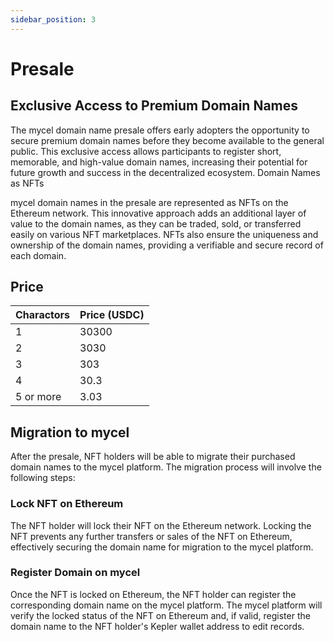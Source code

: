 ```yaml
---
sidebar_position: 3
---
```


# Presale

## Exclusive Access to Premium Domain Names

The mycel domain name presale offers early adopters the opportunity to secure premium domain names before they become available to the general public. This exclusive access allows participants to register short, memorable, and high-value domain names, increasing their potential for future growth and success in the decentralized ecosystem.
Domain Names as NFTs

mycel domain names in the presale are represented as NFTs on the Ethereum network. This innovative approach adds an additional layer of value to the domain names, as they can be traded, sold, or transferred easily on various NFT marketplaces. NFTs also ensure the uniqueness and ownership of the domain names, providing a verifiable and secure record of each domain.

## Price

| Charactors | Price (USDC) |
| ---------- | ------------ |
| 1          | 30300        |
| 2          | 3030         |
| 3          | 303          |
| 4          | 30.3         |
| 5 or more  | 3.03         |

## Migration to mycel

After the presale, NFT holders will be able to migrate their purchased domain names to the mycel platform. The migration process will involve the following steps:

### Lock NFT on Ethereum

The NFT holder will lock their NFT on the Ethereum network. Locking the NFT prevents any further transfers or sales of the NFT on Ethereum, effectively securing the domain name for migration to the mycel platform.

### Register Domain on mycel

Once the NFT is locked on Ethereum, the NFT holder can register the corresponding domain name on the mycel platform.
The mycel platform will verify the locked status of the NFT on Ethereum and, if valid, register the domain name to the NFT holder's Kepler wallet address to edit records.
